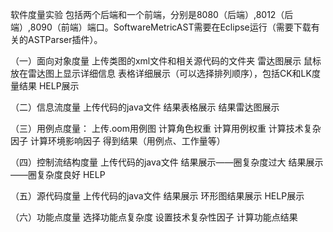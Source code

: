 软件度量实验
包括两个后端和一个前端，分别是8080（后端）,8012（后端）,8090（前端）端口。SoftwareMetricAST需要在Eclipse运行（需要下载有关的ASTParser插件）。

（一）面向对象度量
上传类图的xml文件和相关源代码的文件夹
雷达图展示
鼠标放在雷达图上显示详细信息
表格详细展示（可以选择排列顺序），包括CK和LK度量结果
HELP展示

（二）信息流度量
上传代码的java文件
结果表格展示
结果雷达图展示

（三）用例点度量：
上传.oom用例图
计算角色权重
计算用例权重
计算技术复杂因子
计算环境影响因子
得到结果（用例点、工作量等）

（四）控制流结构度量
上传代码的java文件
结果展示——圈复杂度过大
结果展示——圈复杂度良好
HELP

（五）源代码度量
上传代码的java文件
结果展示
环形图结果展示
HELP展示

（六）功能点度量
选择功能点复杂度
设置技术复杂性因子
计算功能点结果
